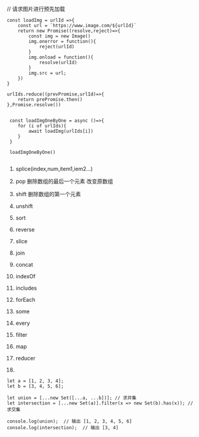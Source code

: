 // 请求图片进行预先加载

```
const loadImg = urlId =>{
    const url = `https://www.image.com/${urlId}`
    return new Promise((resolve,reject)=>{
        const img = new Image()
        img.onerror = function(){
            reject(urlId)
        }
        img.onload = function(){
            resolve(urlId)
        }
        img.src = url;
    })
}

urlIds.reduce((prevPromise,urlId)=>{
    return prePromise.then()
},Promise.resolve())


 const loadImgOneByOne = async ()=>{
    for (i of urlIds){
        await loadImg(urlIds[i])
    }
 }

 loadImgOneByOne()


```


1. splice(index,num,item1,iem2...)
2. pop 删除数组的最后一个元素 改变原数组
3. shift 删除数组的第一个元素
4. unshift 
5. sort 
6. reverse
7. slice
8. join
9. concat
10. indexOf
11. includes

12. forEach
13. some
14. every
15. filter
16. map
17. reducer
18. 


```
let a = [1, 2, 3, 4];
let b = [3, 4, 5, 6];

let union = [...new Set([...a, ...b])]; // 求并集
let intersection = [...new Set(a)].filter(x => new Set(b).has(x)); // 求交集

console.log(union);  // 输出 [1, 2, 3, 4, 5, 6]
console.log(intersection);  // 输出 [3, 4]

```